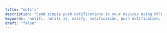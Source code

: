 ```yaml
---
title: "notifi"
description: "Send simple push notifications to your devices using HTTP."
keywords: "notifi, notifi it, notify, notification, push notification, curl, mac, osx, mac to mac, ios, flutter"
draft: "false"
---
```

